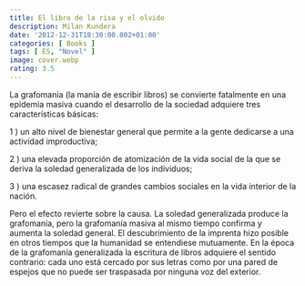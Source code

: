 ```yaml
---
title: El libro de la risa y el olvido
description: Milan Kundera
date: '2012-12-31T18:30:00.002+01:00'
categories: [ Books ]
tags: [ ES, "Novel" ]
image: cover.webp
rating: 3.5
---
```


La grafomanía (la manía de escribir libros) se convierte fatalmente en una epidemia masiva cuando el desarrollo de la sociedad adquiere tres características básicas:

1 ) un alto nivel de bienestar general que permite a la gente dedicarse a una actividad improductiva;

2 ) una elevada proporción de atomización de la vida social de la que se deriva la soledad generalizada de los individuos;

3 ) una escasez radical de grandes cambios sociales en la vida interior de la nación.

Pero el efecto revierte sobre la causa. La soledad generalizada produce la grafomanía, pero la grafomanía masiva al mismo tiempo confirma y aumenta la soledad general. El descubrimiento de la imprenta hizo posible en otros tiempos que la humanidad se entendiese mutuamente. En la época de la grafomanía generalizada la escritura de libros adquiere el sentido contrario: cada uno está cercado por sus letras como por una pared de espejos que no puede ser traspasada por ninguna voz del exterior.
